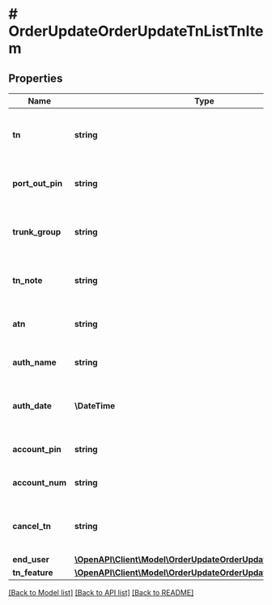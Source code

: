 # # OrderUpdateOrderUpdateTnListTnItem

## Properties

Name | Type | Description | Notes
------------ | ------------- | ------------- | -------------
**tn** | **string** | Ten-digit telephone number to apply updates | [optional]
**port_out_pin** | **string** | PIN for onnet port-out protection (Tier 0 &amp; HI) | [optional]
**trunk_group** | **string** | New desired trunk group for the telephone number | [optional]
**tn_note** | **string** | Optional note value to be stored on the number | [optional]
**atn** | **string** | Billing account telephone number | [optional]
**auth_name** | **string** | Name of port-in authorizer | [optional]
**auth_date** | **\DateTime** | Date of port-in authorization (e.g. 2015-12-15) | [optional]
**account_pin** | **string** | Alphanumeric account PIN or password | [optional]
**account_num** | **string** | Billing account number | [optional]
**cancel_tn** | **string** | Enter Y to cancel a Pending telephone number | [optional]
**end_user** | [**\OpenAPI\Client\Model\OrderUpdateOrderUpdateTnListEndUser**](OrderUpdateOrderUpdateTnListEndUser.md) |  | [optional]
**tn_feature** | [**\OpenAPI\Client\Model\OrderUpdateOrderUpdateTnListTnFeature**](OrderUpdateOrderUpdateTnListTnFeature.md) |  | [optional]

[[Back to Model list]](../../README.md#models) [[Back to API list]](../../README.md#endpoints) [[Back to README]](../../README.md)
